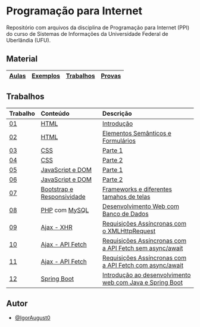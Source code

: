 # Programação para Internet

Repositório com arquivos da disciplina de Programação para Internet (PPI) do curso de Sistemas de Informações da Universidade Federal de Uberlândia (UFU).

## Material

| [Aulas](https://igoraugusto.me/PPI/files/aulas/) | [Exemplos](https://igoraugusto.me/PPI/files/exemplos/) | [Trabalhos](https://igoraugusto.me/PPI/files/trabalhos/) | [Provas](https://igoraugusto.me/PPI/files/provas/) |
| :---------- | :--------- | :--------- | :--------- |

## Trabalhos

| Trabalho   | Conteúdo |  Descrição |
| :---------- | :--------- | :--------- |
| [01](https://igoraugusto.me/PPI/trabalho01/) | [HTML](https://igoraugusto.me/PPI/files/aulas/PPI-Modulo1-HTML.pdf) |  [Introdução](https://igoraugusto.me/PPI/files/trabalhos/Trabalho01-HTML-Introducao.pdf) |
| [02](https://igoraugusto.me/PPI/trabalho02/) | [HTML](https://igoraugusto.me/PPI/files/aulas/PPI-Modulo1-HTML.pdf) | [Elementos Semânticos e Formulários](https://igoraugusto.me/PPI/files/trabalhos/Trabalho02-HTML-layout-forms.pdf)  |
| [03](https://igoraugusto.me/PPI/trabalho03/) | [CSS](https://igoraugusto.me/PPI/files/aulas/PPI-Modulo2-CSS-Parte1.pdf)  | [Parte 1](https://igoraugusto.me/PPI/files/trabalhos/Trabalho03-CSS-Parte1.pdf) |
| [04](https://igoraugusto.me/PPI/trabalho04/) | [CSS](https://igoraugusto.me/PPI/files/aulas/PPI-Modulo2-CSS-Parte2.pdf)  | [Parte 2](https://igoraugusto.me/PPI/files/trabalhos/Trabalho04-CSS-Parte2.pdf) |
| [05](https://igoraugusto.me/PPI/trabalho05/) | [JavaScript e DOM](https://igoraugusto.me/PPI/files/aulas/PPI-Modulo3-JavaScript.pdf) | [Parte 1](https://igoraugusto.me/PPI/files/trabalhos/Trabalho05-JavaScript-Parte1.pdf) |
| [06](https://igoraugusto.me/PPI/trabalho06/) | [JavaScript e DOM](https://igoraugusto.me/PPI/files/aulas/PPI-Modulo3-JavaScript.pdf) | [Parte 2](https://igoraugusto.me/PPI/files/trabalhos/Trabalho06-JavaScript-Parte2.pdf) |
| [07](https://igoraugusto.me/PPI/trabalho07/) | [Bootstrap e Responsividade](https://igoraugusto.me/PPI/files/aulas/PPI-Modulo4-Bootstrap-Responsividade.pdf) | [Frameworks e diferentes tamahos de telas](https://igoraugusto.me/PPI/files/trabalhos/Trabalho07-Bootstrap-Responsividade.pdf) |
| [08](https://igoraugusto.me/PPI/trabalho08/) |  [PHP](https://igoraugusto.me/PPI/files/aulas/PPI-Modulo5-PHP.pdf) com [MySQL](https://igoraugusto.me/PPI/files/aulas/PPI-Modulo6-MySQL-PHP.pdf) | [Desenvolvimento Web com Banco de Dados](https://igoraugusto.me/PPI/files/trabalhos/Trabalho08-WebDinamica-MySQL.pdf) |
| [09](https://igoraugusto.me/PPI/trabalho09/) |  [Ajax - XHR](https://igoraugusto.me/PPI/files/aulas/PPI-Modulo7-AJAX-Parte1.pdf) | [Requisições Assíncronas com o XMLHttpRequest](https://igoraugusto.me/PPI/files/trabalhos/Trabalho09-Ajax-XHR.pdf) |
| [10](https://igoraugusto.me/PPI/trabalho10/) |  [Ajax - API Fetch](https://igoraugusto.me/PPI/files/aulas/PPI-Modulo7-AJAX-Parte2.pdf) | [Requisições Assíncronas com a API Fetch sem async/await](https://igoraugusto.me/PPI/files/trabalhos/Trabalho10-Ajax-Fetch.pdf) |
| [11](https://igoraugusto.me/PPI/trabalho11/) |  [Ajax - API Fetch](https://igoraugusto.me/PPI/files/aulas/PPI-Modulo7-AJAX-Parte2.pdf) | [Requisições Assíncronas com a API Fetch com async/await](https://igoraugusto.me/PPI/files/trabalhos/Trabalho11-Fetch-Await-Sessao.pdf) |
| [12](https://github.com/IgorAugust0/PPI/tree/main/trabalho12/demo/src/main) |  [Spring Boot](https://igoraugusto.me/PPI/files/aulas/PPI-Modulo11-Intro-Web-Services.pdf) | [Introdução ao desenvolvimento web com Java e Spring Boot](https://igoraugusto.me/PPI/files/trabalhos/Trabalho12-Intro-Spring.pdf) |

## Autor

- [@IgorAugust0](https://github.com/IgorAugust0)

